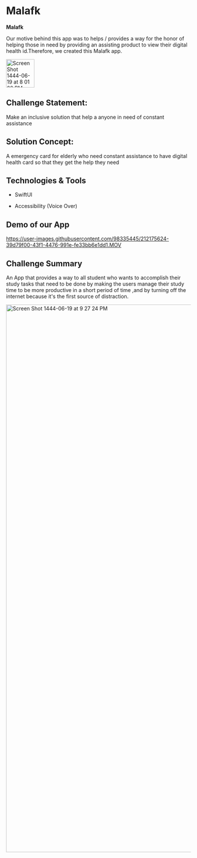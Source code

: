 # Malafk

**Malafk**

Our motive behind this app was to helps / provides a way for the honor of helping those in need by providing an assisting product to view their digital health id.Therefore, we created this Malafk app.

<img width="77" alt="Screen Shot 1444-06-19 at 8 01 02 PM" src="https://user-images.githubusercontent.com/98335445/212150136-95b756f7-5668-4630-acd0-18861cf9467c.png">




## Challenge Statement:
Make an inclusive solution that help a anyone in need of constant assistance


## Solution Concept:

A emergency card for elderly who need constant assistance to have digital health card so that they get the help they need



## Technologies & Tools
- SwiftUI
* Accessibility (Voice Over)


## Demo of our App



https://user-images.githubusercontent.com/98335445/212175624-39d79f00-43f1-4476-991e-fe33bb6e1dd1.MOV


## Challenge Summary
An App that provides a way to all student who wants to accomplish their study tasks that need to be done by making the users manage their study time to be more productive in a short period of time ,and by turning off the internet because it's the first source of distraction.

<img width="1491" alt="Screen Shot 1444-06-19 at 9 27 24 PM" src="https://user-images.githubusercontent.com/98335445/212151731-677f7370-9fb6-4d69-bc28-4c08d1b0ad6c.png">


